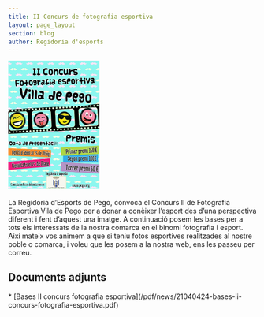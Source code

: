 ```yaml
---
title: II Concurs de fotografia esportiva
layout: page_layout
section: blog
author: Regidoria d'esports
---
```


<a class="salone-image center" href="/images/news/20140424-concurs-fotografia-esportiva.jpg" title="II Concurs de fotografia esportiva">
    <img style="max-width: 185px;" src="/images/news/20140424-concurs-fotografia-esportiva.jpg" alt="II Concurs de fotografia esportiva" />
</a>

La Regidoria d’Esports de Pego, convoca el Concurs II de Fotografia Esportiva Vila de Pego per a donar a conèixer l’esport des d’una perspectiva diferent i fent d’aquest una imatge. A continuació posem les bases per a tots els interessats de la nostra comarca en el binomi fotografia i esport. Així mateix vos animem a que si teniu fotos esportives realitzades al nostre poble o comarca, i voleu que les posem a la nostra web, ens les passeu per correu.


## Documents adjunts

<div class="pdf-list" markdown="1">
* [Bases II concurs fotografia esportiva](/pdf/news/21040424-bases-ii-concurs-fotografia-esportiva.pdf)
</div>